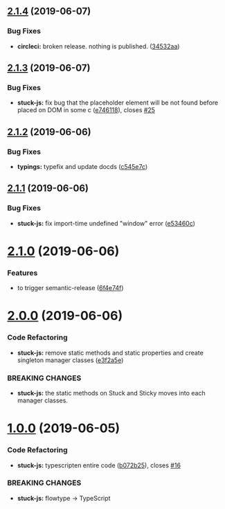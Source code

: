 ## [2.1.4](https://github.com/RyoNkmr/stuck-js/compare/v2.1.3...v2.1.4) (2019-06-07)


### Bug Fixes

* **circleci:** broken release. nothing is published. ([34532aa](https://github.com/RyoNkmr/stuck-js/commit/34532aa))

## [2.1.3](https://github.com/RyoNkmr/stuck-js/compare/v2.1.2...v2.1.3) (2019-06-07)


### Bug Fixes

* **stuck-js:** fix bug that the placeholder element will be not found before placed on DOM in some c ([e746118](https://github.com/RyoNkmr/stuck-js/commit/e746118)), closes [#25](https://github.com/RyoNkmr/stuck-js/issues/25)

## [2.1.2](https://github.com/RyoNkmr/stuck-js/compare/v2.1.1...v2.1.2) (2019-06-06)


### Bug Fixes

* **typings:** typefix and update docds ([c545e7c](https://github.com/RyoNkmr/stuck-js/commit/c545e7c))

## [2.1.1](https://github.com/RyoNkmr/stuck-js/compare/v2.1.0...v2.1.1) (2019-06-06)


### Bug Fixes

* **stuck-js:** fix import-time undefined "window" error ([e53460c](https://github.com/RyoNkmr/stuck-js/commit/e53460c))

# [2.1.0](https://github.com/RyoNkmr/stuck-js/compare/v2.0.0...v2.1.0) (2019-06-06)


### Features

* to trigger semantic-release ([6f4e74f](https://github.com/RyoNkmr/stuck-js/commit/6f4e74f))

# [2.0.0](https://github.com/RyoNkmr/stuck-js/compare/v1.0.0...v2.0.0) (2019-06-06)


### Code Refactoring

* **stuck-js:** remove static methods and static properties and create singleton manager classes ([e3f2a5e](https://github.com/RyoNkmr/stuck-js/commit/e3f2a5e))


### BREAKING CHANGES

* **stuck-js:** the static methods on Stuck and Sticky moves into each
manager classes.

# [1.0.0](https://github.com/RyoNkmr/stuck-js/compare/v0.7.1...v1.0.0) (2019-06-05)


### Code Refactoring

* **stuck-js:** typescripten entire code ([b072b25](https://github.com/RyoNkmr/stuck-js/commit/b072b25)), closes [#16](https://github.com/RyoNkmr/stuck-js/issues/16)


### BREAKING CHANGES

* **stuck-js:** flowtype -> TypeScript
